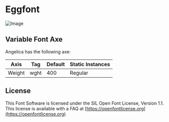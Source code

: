 # Eggfont

![Image](docs/image_1.png)

## Variable Font Axe

Angelica has the following axe:

Axis | Tag | Default | Static Instances
--- | --- | --- | ---
Weight | wght | 400 | Regular

## License

This Font Software is licensed under the SIL Open Font License, Version 1.1.
This license is available with a FAQ at [https://openfontlicense.org](https://openfontlicense.org)
